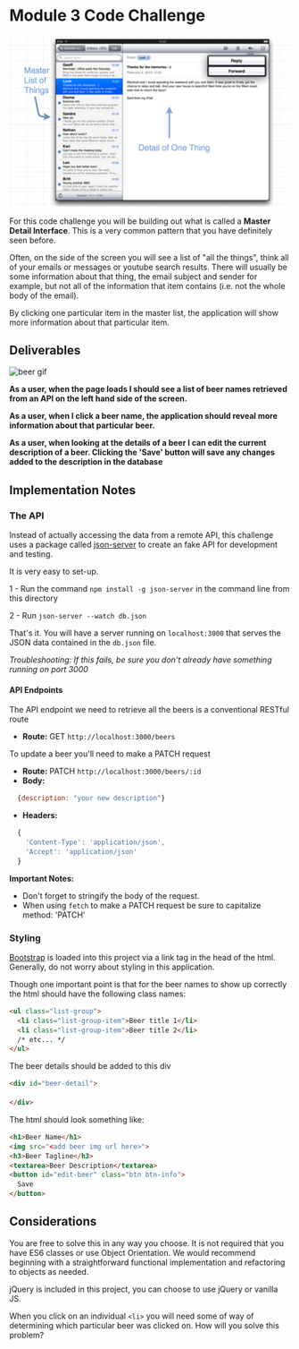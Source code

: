 # Module 3 Code Challenge
![Master-Detail](Master-Detail.png)

For this code challenge you will be building out what is called a **Master Detail Interface**.  This is a very common pattern that you have definitely seen before.

Often, on the side of the screen you will see a list of "all the things", think all of your emails or messages or youtube search results. There will usually be some information about that thing, the email subject and sender for example, but not all of the information that item contains (i.e. not the whole body of the email).

By clicking one particular item in the master list, the application will show more information about that particular item.

## Deliverables

![beer gif](code-challenge-mod-iii-round-ii.gif)

**As a user, when the page loads I should see a list of beer names retrieved from an API on the left hand side of the screen.**

**As a user, when I click a beer name, the application should reveal more information about that particular beer.**

**As a user, when looking at the details of a beer I can edit the current description of a beer. Clicking the 'Save' button will save any changes added to the description in the database**


## Implementation Notes

### The API

Instead of actually accessing the data from a remote API, this challenge uses a package called [json-server](https://github.com/typicode/json-server) to create an fake API for development and testing.

It is very easy to set-up.

1 - Run the command `npm install -g json-server` in the command line from this directory

2 - Run  `json-server --watch db.json`

That's it. You will have a server running on `localhost:3000` that serves the JSON data contained in the `db.json` file.

*Troubleshooting: If this fails, be sure you don't already have something running on port 3000*

#### API Endpoints

The API endpoint we need to retrieve all the beers is a conventional RESTful route
* **Route:** GET `http://localhost:3000/beers`

To update a beer you'll need to make a PATCH request
* **Route:** PATCH `http://localhost:3000/beers/:id`
* **Body:**
```js
  {description: "your new description"}
```
* **Headers:**
```js
  {
    'Content-Type': 'application/json',
    'Accept': 'application/json'
  }
  ```

  **Important Notes:**
  * Don't forget to stringify the body of the request.
  * When using `fetch` to make a PATCH request be sure to capitalize method: 'PATCH'



### Styling

[Bootstrap](https://getbootstrap.com/docs/3.3/components/#list-group) is loaded into this project via a link tag in the head of the html. Generally, do not worry about styling in this application.

Though one important point is that for the beer names to show up correctly the html should have the following class names:

```html
<ul class="list-group">
  <li class="list-group-item">Beer title 1</li>
  <li class="list-group-item">Beer title 2</li>
  /* etc... */
</ul>
```

The beer details should be added to this div

```html
<div id="beer-detail">

</div>
```

The html should look something like:

```html
<h1>Beer Name</h1>
<img src="<add beer img url here>">
<h3>Beer Tagline</h3>
<textarea>Beer Description</textarea>
<button id="edit-beer" class="btn btn-info">
  Save
</button>
```

## Considerations

You are free to solve this in any way you choose. It is not required that you have ES6 classes or use Object Orientation. We would recommend beginning with a straightforward functional implementation and refactoring to objects as needed.

jQuery is included in this project, you can choose to use jQuery or vanilla JS.

When you click on an individual `<li>` you will need some of way of determining which particular beer was clicked on. How will you solve this problem?
